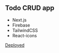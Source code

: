 ## Todo CRUD app

- Next.js
- Firebase
- TailwindCSS
- React-icons

[Deployed](https://to-do-crud-nextjs.vercel.app/)
